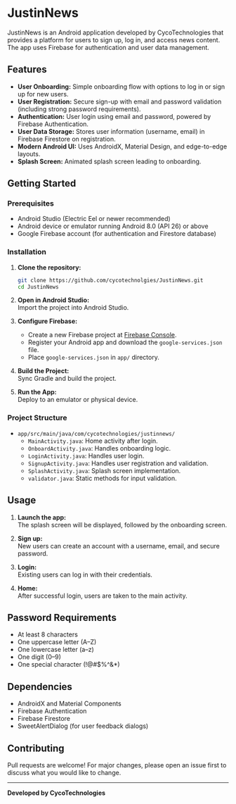 # JustinNews

JustinNews is an Android application developed by CycoTechnologies that provides a platform for users to sign up, log in, and access news content. The app uses Firebase for authentication and user data management.

## Features

- **User Onboarding:** Simple onboarding flow with options to log in or sign up for new users.
- **User Registration:** Secure sign-up with email and password validation (including strong password requirements).
- **Authentication:** User login using email and password, powered by Firebase Authentication.
- **User Data Storage:** Stores user information (username, email) in Firebase Firestore on registration.
- **Modern Android UI:** Uses AndroidX, Material Design, and edge-to-edge layouts.
- **Splash Screen:** Animated splash screen leading to onboarding.

## Getting Started

### Prerequisites

- Android Studio (Electric Eel or newer recommended)
- Android device or emulator running Android 8.0 (API 26) or above
- Google Firebase account (for authentication and Firestore database)

### Installation

1. **Clone the repository:**
   ```bash
   git clone https://github.com/cycotechnolgies/JustinNews.git
   cd JustinNews
   ```

2. **Open in Android Studio:**  
   Import the project into Android Studio.

3. **Configure Firebase:**
   - Create a new Firebase project at [Firebase Console](https://console.firebase.google.com/).
   - Register your Android app and download the `google-services.json` file.
   - Place `google-services.json` in `app/` directory.

4. **Build the Project:**  
   Sync Gradle and build the project.

5. **Run the App:**  
   Deploy to an emulator or physical device.

### Project Structure

- `app/src/main/java/com/cycotechnologies/justinnews/`
  - `MainActivity.java`: Home activity after login.
  - `OnboardActivity.java`: Handles onboarding logic.
  - `LoginActivity.java`: Handles user login.
  - `SignupActivity.java`: Handles user registration and validation.
  - `SplashActivity.java`: Splash screen implementation.
  - `validator.java`: Static methods for input validation.

## Usage

1. **Launch the app:**  
   The splash screen will be displayed, followed by the onboarding screen.

2. **Sign up:**  
   New users can create an account with a username, email, and secure password.

3. **Login:**  
   Existing users can log in with their credentials.

4. **Home:**  
   After successful login, users are taken to the main activity.

## Password Requirements

- At least 8 characters
- One uppercase letter (A–Z)
- One lowercase letter (a–z)
- One digit (0–9)
- One special character (!@#$%^&*)

## Dependencies

- AndroidX and Material Components
- Firebase Authentication
- Firebase Firestore
- SweetAlertDialog (for user feedback dialogs)

## Contributing

Pull requests are welcome! For major changes, please open an issue first to discuss what you would like to change.

---

**Developed by CycoTechnologies**

